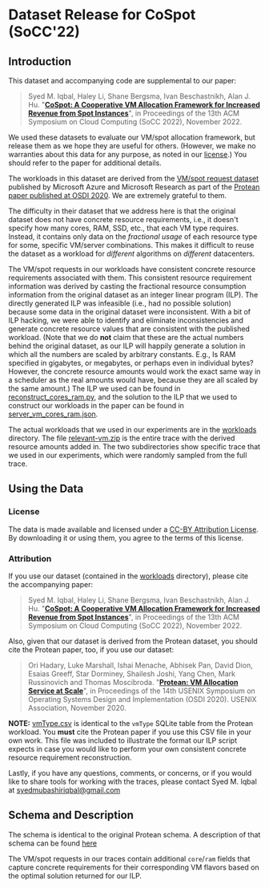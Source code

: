 # Dataset Release for CoSpot (SoCC'22)


## Introduction

This dataset and accompanying code are supplemental to our paper:
> Syed M. Iqbal, Haley Li, Shane Bergsma, Ivan Beschastnikh, Alan J. Hu. "[**CoSpot: A Cooperative VM Allocation Framework for Increased Revenue from Spot Instances**](https://dl.acm.org/doi/10.1145/3542929.3563499)", in Proceedings of the 13th ACM Symposium on Cloud Computing (SoCC 2022), November 2022.

We used these datasets to evaluate our VM/spot allocation framework, but release them as we hope they are useful for
others. (However, we make no warranties about this data for any purpose, as noted in our [license](#license).)
You should refer to the paper for additional details.

The workloads in this dataset are derived from the [VM/spot request dataset](https://github.com/Azure/AzurePublicDataset/blob/master/AzureTracesForPacking2020.md) published by Microsoft Azure and Microsoft Research as part of the [Protean paper published at OSDI 2020][protean-paper-url].  We are extremely grateful to them.

The difficulty in their dataset that we address here is that the original dataset does not have concrete resource
requirements, i.e., it doesn't specify how many cores, RAM, SSD, etc., that each VM type requires.  Instead, it contains
only data on the _fractional usage_ of each resource type for some, specific VM/server combinations. This makes it difficult
to reuse the dataset as a workload for _different_ algorithms on _different_ datacenters.

The VM/spot requests in our workloads have consistent concrete resource requirements associated with them. This consistent resource requirement information was derived by casting the fractional resource consumption information from the original dataset as an
integer linear program (ILP).  The directly generated ILP was infeasible (i.e., had no possible solution) because some data in the original dataset were inconsistent.  With a bit of ILP hacking, we were able to identify and eliminate inconsistencies and
generate concrete resource values that are consistent with the published workload.  (Note that we do **not** claim that
these are the actual numbers behind the original dataset, as our ILP will happily generate a solution in which all
the numbers are scaled by arbitrary constants.  E.g., Is RAM specified in gigabytes, or megabytes, or perhaps even in individual bytes?
However, the concrete resource amounts would work the exact same way in a scheduler as the real amounts would have, because
they are all scaled by the same amount.)
The ILP we used can be found in [reconstruct_cores_ram.py](ilp/reconstruct_cores_ram.py), and
the solution to the ILP that we used to construct our workloads in the paper can be found in [server_vm_cores_ram.json](ilp/server_vm_cores_ram.json).

The actual workloads that we used in our experiments are in the [workloads](workloads) directory.
The file [relevant-vm.zip](workloads/relevant-vm.zip) is the entire trace with the derived resource amounts added in.
The two subdirectories show specific trace that we used in our experiments, which were randomly sampled from the full trace.

## Using the Data

### License
The data is made available and licensed under a [CC-BY Attribution License](https://github.com/DCResourceManage/cospot-socc2022/blob/master/LICENSE). By downloading it or using them, you agree to the terms of this license.

### Attribution
If you use our dataset (contained in the [workloads](workloads/) directory), please cite the accompanying paper:

> Syed M. Iqbal, Haley Li, Shane Bergsma, Ivan Beschastnikh, Alan J. Hu. "[**CoSpot: A Cooperative VM Allocation Framework for Increased Revenue from Spot Instances**](https://dl.acm.org/doi/10.1145/3542929.3563499)", in Proceedings of the 13th ACM Symposium on Cloud Computing (SoCC 2022), November 2022.

Also, given that our dataset is derived from the Protean dataset, you should cite the Protean paper, too, if you use our dataset:

> Ori Hadary, Luke Marshall, Ishai Menache, Abhisek Pan, David Dion, Esaias Greeff, Star Dorminey, Shailesh Joshi, Yang Chen, Mark Russinovich and Thomas Moscibroda. "[**Protean: VM Allocation Service at Scale**](https://www.microsoft.com/en-us/research/publication/protean-vm-allocation-service-at-scale/)", in Proceedings of the 14th USENIX Symposium on Operating Systems Design and Implementation (OSDI 2020). USENIX Association, November 2020.

**NOTE:** [vmType.csv](ilp/vmType.csv) is identical to the `vmType` SQLite table from the Protean workload. You **must** cite the Protean paper if you use this CSV file in your own work. This file was included to illustrate the format our ILP script expects in case you would like to perform your own consistent concrete resource requirement reconstruction.

Lastly, if you have any questions, comments, or concerns, or if you would like to share tools for working with the traces, please contact Syed M. Iqbal at syedmubashiriqbal@gmail.com


## Schema and Description

The schema is identical to the original Protean schema. A description of that schema can be found [here](https://github.com/Azure/AzurePublicDataset/blob/master/AzureTracesForPacking2020.md#schema-and-description)

The VM/spot requests in our traces contain additional `core`/`ram` fields that capture concrete requirements for their corresponding VM flavors based on the optimal solution returned for our ILP.

[cospot-paper-url]: https://dl.acm.org/doi/10.1145/3542929.3563499
[protean-paper-url]: https://github.com/Azure/AzurePublicDataset/blob/master/AzureTracesForPacking2020.md#schema-and-description
